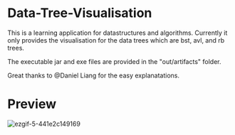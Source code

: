 # Data-Tree-Visualisation

This is a learning application for datastructures and algorithms.
Currently it only provides the visualisation for the data trees which are bst, avl, and rb trees.

The executable jar and exe files are provided in the "out/artifacts" folder.

Great thanks to @Daniel Liang for the easy explanatations.

# Preview

![ezgif-5-441e2c149169](https://user-images.githubusercontent.com/10860936/48972180-58555180-f04b-11e8-8bdd-06c295b3da57.gif)


